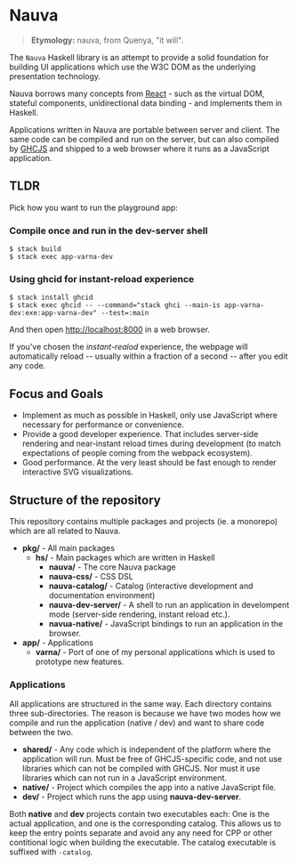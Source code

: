 # Nauva

> **Etymology:** nauva, from Quenya, "it will".

The `Nauva` Haskell library is an attempt to provide a solid foundation for
building UI applications which use the W3C DOM as the underlying presentation
technology.

Nauva borrows many concepts from [React][react] - such as the virtual DOM,
stateful components, unidirectional data binding - and implements them in Haskell.

Applications written in Nauva are portable between server and client. The same
code can be compiled and run on the server, but can also compiled by [GHCJS]
and shipped to a web browser where it runs as a JavaScript application.


## TLDR

Pick how you want to run the playground app:

### Compile once and run in the dev-server shell

    $ stack build
    $ stack exec app-varna-dev

### Using ghcid for instant-reload experience

    $ stack install ghcid
    $ stack exec ghcid -- --command="stack ghci --main-is app-varna-dev:exe:app-varna-dev" --test=:main

And then open [http://localhost:8000](http://localhost:8000) in a web browser.

If you've chosen the *instant-realod* experience, the webpage will automatically
reload -- usually within a fraction of a second -- after you edit any code.


## Focus and Goals

 - Implement as much as possible in Haskell, only use JavaScript where
   necessary for performance or convenience.
 - Provide a good developer experience. That includes server-side
   rendering and near-instant reload times during development (to
   match expectations of people coming from the webpack ecosystem).
 - Good performance. At the very least should be fast enough to render
   interactive SVG visualizations.


## Structure of the repository

This repository contains multiple packages and projects (ie. a monorepo) which
are all related to Nauva.

 - **pkg/** - All main packages
   - **hs/** - Main packages which are written in Haskell
     - **nauva/** - The core Nauva package
     - **nauva-css/** - CSS DSL
     - **nauva-catalog/** - Catalog (interactive development and documentation environment)
     - **nauva-dev-server/** - A shell to run an application in develompent mode
       (server-side rendering, instant reload etc.).
     - **navua-native/** - JavaScript bindings to run an application in the browser.
 - **app/** - Applications
   - **varna/** - Port of one of my personal applications which is used to prototype new features.


### Applications

All applications are structured in the same way. Each directory contains three
sub-directories. The reason is because we have two modes how we compile and run
the application (native / dev) and want to share code between the two.

 - **shared/** - Any code which is independent of the platform where the application will run.
   Must be free of GHCJS-specific code, and not use libraries which can not be compiled with
   GHCJS. Nor must it use libraries which can not run in a JavaScript environment.
 - **native/** - Project which compiles the app into a native JavaScript file.
 - **dev/** - Project which runs the app using **nauva-dev-server**.

Both **native** and **dev** projects contain two executables each: One is the
actual application, and one is the corresponding catalog. This allows us to
keep the entry points separate and avoid any any need for CPP or other contitional
logic when building the executable. The catalog executable is suffixed with
`-catalog`.


[react]: https://facebook.github.io/react
[GHCJS]: https://github.com/ghcjs/ghcjs
